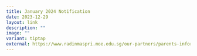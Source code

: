 ```yaml
---
title: January 2024 Notification
date: 2023-12-29
layout: link
description: ""
image: ""
variant: tiptap
external: https://www.radinmaspri.moe.edu.sg/our-partners/parents-information-n-resources/monthly-notifications
---
```

